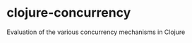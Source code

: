 clojure-concurrency
===================

Evaluation of the various concurrency mechanisms in Clojure
